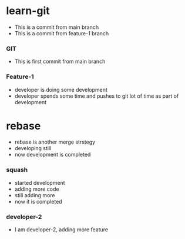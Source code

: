 # learn-git

* This is a commit from main branch
* This is a commit from feature-1 branch

### GIT
* This is first commit from main branch

### Feature-1
* developer is doing some development
* developer spends some time and pushes to git lot of time as part of development

# rebase
* rebase is another merge strstegy
* developing still
* now development is completed

### squash
* started development
* adding more code
* still adding more
* now it is completed

### developer-2
* I am developer-2, adding more feature
